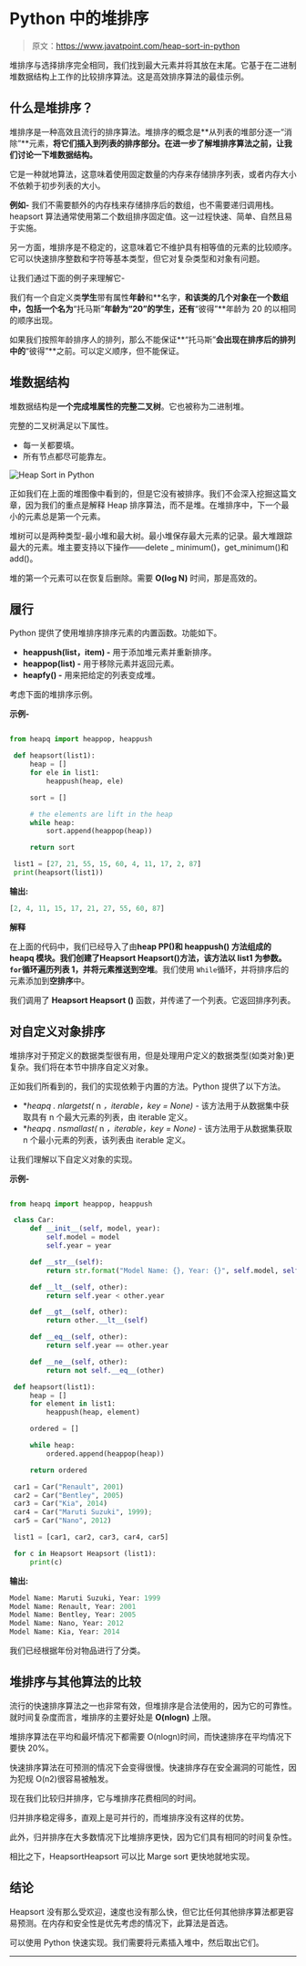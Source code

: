 # Python 中的堆排序

> 原文：<https://www.javatpoint.com/heap-sort-in-python>

堆排序与选择排序完全相同，我们找到最大元素并将其放在末尾。它基于在二进制堆数据结构上工作的比较排序算法。这是高效排序算法的最佳示例。

## 什么是堆排序？

堆排序是一种高效且流行的排序算法。堆排序的概念是**从列表的堆部分逐一“消除”**元素，**将它们插入到列表的排序部分。在进一步了解堆排序算法之前，让我们讨论一下堆数据结构。**

它是一种就地算法，这意味着使用固定数量的内存来存储排序列表，或者内存大小不依赖于初步列表的大小。

**例如-** 我们不需要额外的内存栈来存储排序后的数组，也不需要递归调用栈。heapsort 算法通常使用第二个数组排序固定值。这一过程快速、简单、自然且易于实施。

另一方面，堆排序是不稳定的，这意味着它不维护具有相等值的元素的比较顺序。它可以快速排序整数和字符等基本类型，但它对复杂类型和对象有问题。

让我们通过下面的例子来理解它-

我们有一个自定义类**学生**带有属性**年龄**和**名字，**和该类的几个对象在一个数组中，包括一个名为**“托马斯”**年龄为“20”的学生，还有**“彼得”**年龄为 20 的以相同的顺序出现。

如果我们按照年龄排序人的排列，那么不能保证**“托马斯”**会出现在排序后的排列中的**“彼得”**之前。可以定义顺序，但不能保证。

## 堆数据结构

堆数据结构是**一个完成堆属性的完整二叉树**。它也被称为二进制堆。

完整的二叉树满足以下属性。

*   每一关都要填。
*   所有节点都尽可能靠左。

![Heap Sort in Python](img/95f3b0705e15fe73d28eecf674be5d3c.png)

正如我们在上面的堆图像中看到的，但是它没有被排序。我们不会深入挖掘这篇文章，因为我们的重点是解释 Heap 排序算法，而不是堆。在堆排序中，下一个最小的元素总是第一个元素。

堆树可以是两种类型-最小堆和最大树。最小堆保存最大元素的记录。最大堆跟踪最大的元素。堆主要支持以下操作——delete _ minimum()，get_minimum()和 add()。

堆的第一个元素可以在恢复后删除。需要 **O(log N)** 时间，那是高效的。

## 履行

Python 提供了使用堆排序排序元素的内置函数。功能如下。

*   **heappush(list，item) -** 用于添加堆元素并重新排序。
*   **heappop(list) -** 用于移除元素并返回元素。
*   **heapfy() -** 用来把给定的列表变成堆。

考虑下面的堆排序示例。

**示例-**

```py

from heapq import heappop, heappush

 def heapsort(list1):
     heap = []
     for ele in list1:
         heappush(heap, ele)

     sort = []

     # the elements are lift in the heap
     while heap:
         sort.append(heappop(heap))

     return sort

 list1 = [27, 21, 55, 15, 60, 4, 11, 17, 2, 87]
 print(heapsort(list1))

```

**输出:**

```py
[2, 4, 11, 15, 17, 21, 27, 55, 60, 87]

```

**解释**

在上面的代码中，我们已经导入了由**heap PP()**和 **heappush()** 方法组成的 **heapq** 模块。我们创建了**Heapsort Heapsort()**方法，该方法以 list1 为参数。`for`循环遍历列表 1，并将元素推送到**空堆**。我们使用 `While`循环，并将排序后的元素添加到**空排序**中。

我们调用了 **Heapsort Heapsort ()** 函数，并传递了一个列表。它返回排序列表。

## 对自定义对象排序

堆排序对于预定义的数据类型很有用，但是处理用户定义的数据类型(如类对象)更复杂。我们将在本节中排序自定义对象。

正如我们所看到的，我们的实现依赖于内置的方法。Python 提供了以下方法。

*   **heapq . nlargetst(* n *，*iterable*，*key = None) -** 该方法用于从数据集中获取具有 n 个最大元素的列表，由 iterable 定义。
*   **heapq . nsmallast(* n *，*iterable*，*key = None) -** 该方法用于从数据集获取 n 个最小元素的列表，该列表由 iterable 定义。

让我们理解以下自定义对象的实现。

**示例-**

```py

from heapq import heappop, heappush

 class Car:
     def __init__(self, model, year):
         self.model = model
         self.year = year

     def __str__(self):
         return str.format("Model Name: {}, Year: {}", self.model, self.year)

     def __lt__(self, other):
         return self.year < other.year

     def __gt__(self, other):
         return other.__lt__(self)

     def __eq__(self, other):
         return self.year == other.year

     def __ne__(self, other):
         return not self.__eq__(other)

 def heapsort(list1):
     heap = []
     for element in list1:
         heappush(heap, element)

     ordered = []

     while heap:
         ordered.append(heappop(heap))

     return ordered

 car1 = Car("Renault", 2001)
 car2 = Car("Bentley", 2005)
 car3 = Car("Kia", 2014)
 car4 = Car("Maruti Suzuki", 1999);
 car5 = Car("Nano", 2012)

 list1 = [car1, car2, car3, car4, car5]

 for c in Heapsort Heapsort (list1):
     print(c)

```

**输出:**

```py
Model Name: Maruti Suzuki, Year: 1999
Model Name: Renault, Year: 2001
Model Name: Bentley, Year: 2005
Model Name: Nano, Year: 2012
Model Name: Kia, Year: 2014

```

我们已经根据年份对物品进行了分类。

## 堆排序与其他算法的比较

流行的快速排序算法之一也非常有效，但堆排序是合法使用的，因为它的可靠性。就时间复杂度而言，堆排序的主要好处是 **O(nlogn)** 上限。

堆排序算法在平均和最坏情况下都需要 O(nlogn)时间，而快速排序在平均情况下要快 20%。

快速排序算法在可预测的情况下会变得很慢。快速排序存在安全漏洞的可能性，因为犯规 O(n2)很容易被触发。

现在我们比较归并排序，它与堆排序花费相同的时间。

归并排序稳定得多，直观上是可并行的，而堆排序没有这样的优势。

此外，归并排序在大多数情况下比堆排序更快，因为它们具有相同的时间复杂性。

相比之下，HeapsortHeapsort 可以比 Marge sort 更快地就地实现。

## 结论

Heapsort 没有那么受欢迎，速度也没有那么快，但它比任何其他排序算法都更容易预测。在内存和安全性是优先考虑的情况下，此算法是首选。

可以使用 Python 快速实现。我们需要将元素插入堆中，然后取出它们。

* * *